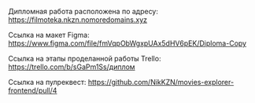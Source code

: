 Дипломная работа расположена по адресу: https://filmoteka.nkzn.nomoredomains.xyz

Ссылка на макет Figma: https://www.figma.com/file/fmVqpObWgxpUAx5dHV6pEK/Diploma-Copy

Ссылка на этапы проделанной работы Trello: https://trello.com/b/sGaPm1Ss/диплом

Ссылка на пулреквест: https://github.com/NikKZN/movies-explorer-frontend/pull/4
